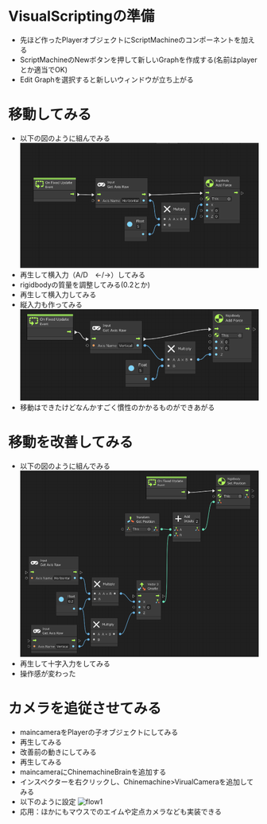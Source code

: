 # VisualScriptingの準備  
- 先ほど作ったPlayerオブジェクトにScriptMachineのコンポーネントを加える
- ScriptMachineのNewボタンを押して新しいGraphを作成する(名前はplayerとか適当でOK)
- Edit Graphを選択すると新しいウィンドウが立ち上がる

# 移動してみる
- 以下の図のように組んでみる
![flow1](https://github.com/Naja-Naja/Unity_Handson/blob/main/Handson/flow1.png)
- 再生して横入力（A/D　←/→）してみる
- rigidbodyの質量を調整してみる(0.2とか)
- 再生して横入力してみる
- 縦入力も作ってみる  
![flow1](https://github.com/Naja-Naja/Unity_Handson/blob/main/Handson/flow2.png)
- 移動はできたけどなんかすごく慣性のかかるものができあがる

# 移動を改善してみる
- 以下の図のように組んでみる
![flow1](https://github.com/Naja-Naja/Unity_Handson/blob/main/Handson/flow3.png)
- 再生して十字入力をしてみる
- 操作感が変わった

# カメラを追従させてみる
- maincameraをPlayerの子オブジェクトにしてみる
- 再生してみる
- 改善前の動きにしてみる
- 再生してみる
- maincameraにChinemachineBrainを追加する
- インスペクターを右クリックし、Chinemachine>VirualCameraを追加してみる
- 以下のように設定
![flow1](https://github.com/Naja-Naja/Unity_Handson/blob/main/Handson/cinemachine.png)
- 応用：ほかにもマウスでのエイムや定点カメラなども実装できる
